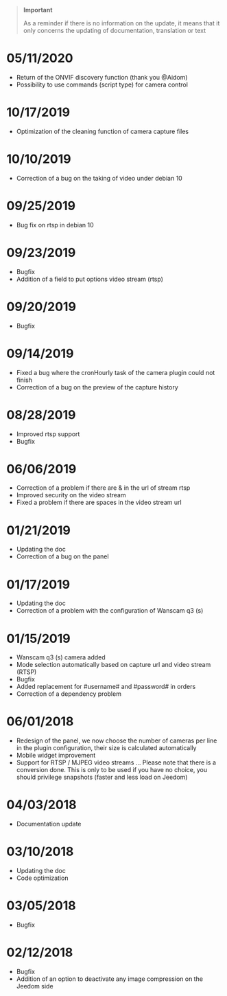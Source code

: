>**Important**
>
>As a reminder if there is no information on the update, it means that it only concerns the updating of documentation, translation or text

# 05/11/2020

- Return of the ONVIF discovery function (thank you @Aidom)
- Possibility to use commands (script type) for camera control

# 10/17/2019

- Optimization of the cleaning function of camera capture files

# 10/10/2019

- Correction of a bug on the taking of video under debian 10

# 09/25/2019

- Bug fix on rtsp in debian 10

# 09/23/2019

- Bugfix
- Addition of a field to put options video stream (rtsp)

# 09/20/2019

- Bugfix

# 09/14/2019

 - Fixed a bug where the cronHourly task of the camera plugin could not finish
 - Correction of a bug on the preview of the capture history

# 08/28/2019

- Improved rtsp support
- Bugfix

# 06/06/2019

- Correction of a problem if there are &amp; in the url of stream rtsp
- Improved security on the video stream
- Fixed a problem if there are spaces in the video stream url

# 01/21/2019

- Updating the doc
- Correction of a bug on the panel

# 01/17/2019

- Updating the doc
- Correction of a problem with the configuration of Wanscam q3 (s)

# 01/15/2019

- Wanscam q3 (s) camera added
- Mode selection automatically based on capture url and video stream (RTSP)
- Bugfix
- Added replacement for #username# and #password# in orders
- Correction of a dependency problem

# 06/01/2018

- Redesign of the panel, we now choose the number of cameras per line in the plugin configuration, their size is calculated automatically
- Mobile widget improvement
- Support for RTSP / MJPEG video streams ... Please note that there is a conversion done. This is only to be used if you have no choice, you should privilege snapshots (faster and less load on Jeedom)

# 04/03/2018

- Documentation update

# 03/10/2018

- Updating the doc
- Code optimization

# 03/05/2018

- Bugfix

# 02/12/2018

- Bugfix
- Addition of an option to deactivate any image compression on the Jeedom side
